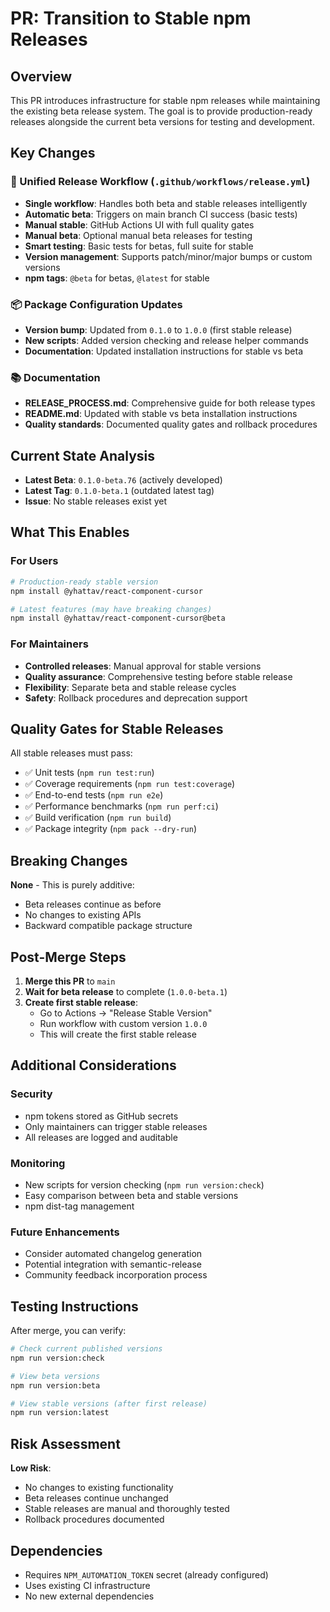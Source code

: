 # PR: Transition to Stable npm Releases

## Overview

This PR introduces infrastructure for stable npm releases while maintaining the existing beta release system. The goal is to provide production-ready releases alongside the current beta versions for testing and development.

## Key Changes

### 🚀 Unified Release Workflow (`.github/workflows/release.yml`)
- **Single workflow**: Handles both beta and stable releases intelligently
- **Automatic beta**: Triggers on main branch CI success (basic tests)
- **Manual stable**: GitHub Actions UI with full quality gates
- **Manual beta**: Optional manual beta releases for testing
- **Smart testing**: Basic tests for betas, full suite for stable
- **Version management**: Supports patch/minor/major bumps or custom versions
- **npm tags**: `@beta` for betas, `@latest` for stable

### 📦 Package Configuration Updates
- **Version bump**: Updated from `0.1.0` to `1.0.0` (first stable release)
- **New scripts**: Added version checking and release helper commands
- **Documentation**: Updated installation instructions for stable vs beta

### 📚 Documentation
- **RELEASE_PROCESS.md**: Comprehensive guide for both release types
- **README.md**: Updated with stable vs beta installation instructions
- **Quality standards**: Documented quality gates and rollback procedures

## Current State Analysis

- **Latest Beta**: `0.1.0-beta.76` (actively developed)
- **Latest Tag**: `0.1.0-beta.1` (outdated latest tag)
- **Issue**: No stable releases exist yet

## What This Enables

### For Users
```bash
# Production-ready stable version
npm install @yhattav/react-component-cursor

# Latest features (may have breaking changes)
npm install @yhattav/react-component-cursor@beta
```

### For Maintainers
- **Controlled releases**: Manual approval for stable versions
- **Quality assurance**: Comprehensive testing before stable release
- **Flexibility**: Separate beta and stable release cycles
- **Safety**: Rollback procedures and deprecation support

## Quality Gates for Stable Releases

All stable releases must pass:
- ✅ Unit tests (`npm run test:run`)
- ✅ Coverage requirements (`npm run test:coverage`)
- ✅ End-to-end tests (`npm run e2e`)
- ✅ Performance benchmarks (`npm run perf:ci`)
- ✅ Build verification (`npm run build`)
- ✅ Package integrity (`npm pack --dry-run`)

## Breaking Changes

**None** - This is purely additive:
- Beta releases continue as before
- No changes to existing APIs
- Backward compatible package structure

## Post-Merge Steps

1. **Merge this PR** to `main`
2. **Wait for beta release** to complete (`1.0.0-beta.1`)
3. **Create first stable release**:
   - Go to Actions → "Release Stable Version"
   - Run workflow with custom version `1.0.0`
   - This will create the first stable release

## Additional Considerations

### Security
- npm tokens stored as GitHub secrets
- Only maintainers can trigger stable releases
- All releases are logged and auditable

### Monitoring
- New scripts for version checking (`npm run version:check`)
- Easy comparison between beta and stable versions
- npm dist-tag management

### Future Enhancements
- Consider automated changelog generation
- Potential integration with semantic-release
- Community feedback incorporation process

## Testing Instructions

After merge, you can verify:
```bash
# Check current published versions
npm run version:check

# View beta versions
npm run version:beta

# View stable versions (after first release)
npm run version:latest
```

## Risk Assessment

**Low Risk**:
- No changes to existing functionality
- Beta releases continue unchanged
- Stable releases are manual and thoroughly tested
- Rollback procedures documented

## Dependencies

- Requires `NPM_AUTOMATION_TOKEN` secret (already configured)
- Uses existing CI infrastructure
- No new external dependencies
